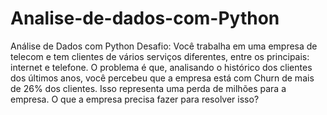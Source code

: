 # Analise-de-dados-com-Python
 Análise de Dados com Python Desafio: Você trabalha em uma empresa de telecom e tem clientes de vários serviços diferentes, entre os principais: internet e telefone.  O problema é que, analisando o histórico dos clientes dos últimos anos, você percebeu que a empresa está com Churn de mais de 26% dos clientes.  Isso representa uma perda de milhões para a empresa.  O que a empresa precisa fazer para resolver isso?
